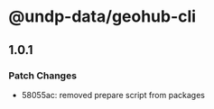 # @undp-data/geohub-cli

## 1.0.1

### Patch Changes

- 58055ac: removed prepare script from packages
